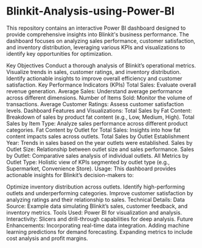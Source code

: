 # Blinkit-Analysis-using-Power-BI

This repository contains an interactive Power BI dashboard designed to provide comprehensive insights into Blinkit's business performance. The dashboard focuses on analyzing sales performance, customer satisfaction, and inventory distribution, leveraging various KPIs and visualizations to identify key opportunities for optimization.

Key Objectives
Conduct a thorough analysis of Blinkit’s operational metrics.
Visualize trends in sales, customer ratings, and inventory distribution.
Identify actionable insights to improve overall efficiency and customer satisfaction.
Key Performance Indicators (KPIs)
Total Sales: Evaluate overall revenue generation.
Average Sales: Understand average performance across different dimensions.
Number of Items Sold: Monitor the volume of transactions.
Average Customer Ratings: Assess customer satisfaction levels.
Dashboard Features and Visualizations:
Total Sales by Fat Content: Breakdown of sales by product fat content (e.g., Low, Medium, High).
Total Sales by Item Type: Analyze sales performance across different product categories.
Fat Content by Outlet for Total Sales: Insights into how fat content impacts sales across outlets.
Total Sales by Outlet Establishment Year: Trends in sales based on the year outlets were established.
Sales by Outlet Size: Relationship between outlet size and sales performance.
Sales by Outlet: Comparative sales analysis of individual outlets.
All Metrics by Outlet Type: Holistic view of KPIs segmented by outlet type (e.g., Supermarket, Convenience Store).
Usage:
This dashboard provides actionable insights for Blinkit’s decision-makers to:

Optimize inventory distribution across outlets.
Identify high-performing outlets and underperforming categories.
Improve customer satisfaction by analyzing ratings and their relationship to sales.
Technical Details:
Data Source: Example data simulating Blinkit’s sales, customer feedback, and inventory metrics.
Tools Used: Power BI for visualization and analysis.
Interactivity: Slicers and drill-through capabilities for deep analysis.
Future Enhancements:
Incorporating real-time data integration.
Adding machine learning predictions for demand forecasting.
Expanding metrics to include cost analysis and profit margins.
